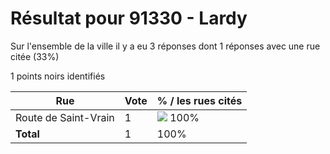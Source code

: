 # Résultat pour 91330 - Lardy

Sur l'ensemble de la ville il y a eu 3 réponses dont 1 réponses avec une rue citée (33%)

1 points noirs identifiés

| Rue | Vote | % / les rues cités|
|-----|------|-------------------|
| Route de Saint-Vrain | 1 | <img src="../../img/bar_100.gif" />&nbsp;100%|
| **Total** | 1 | 100%|
